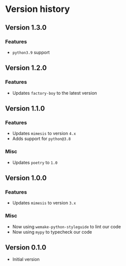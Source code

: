 # Version history


## Version 1.3.0

### Features

- `python3.9` support


## Version 1.2.0

### Features

- Updates `factory-boy` to the latest version


## Version 1.1.0

### Features

- Updates `mimesis` to version `4.x`
- Adds support for `python@3.8`

### Misc

- Updates `poetry` to `1.0`


## Version 1.0.0

### Features

- Updates `mimesis` to version `3.x`

### Misc

- Now using `wemake-python-styleguide` to lint our code
- Now using `mypy` to typecheck our code


## Version 0.1.0

- Initial version
